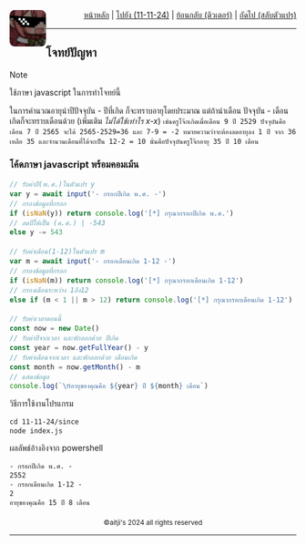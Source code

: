 <div align="right">
    <img src="https://raw.githubusercontent.com/aitji/practice/refs/heads/main/img/aitji-round.png" alt="aitji" align="left" width="64" height="auto">
    <p>
    <a href="../../">หน้าหลัก</a> | 
    <a href="../">ไปยัง (11-11-24)</a> | 
    <a href="../tutor/">ย้อนกลับ (ติวเตอร์)</a> | 
    <a href="../swap-var/">ถัดไป (สลับตัวแปร)</a>
    </p>
</div>

<hr>

## โจทย์ปัญหา
> [!NOTE]
> ใช้ภาษา javascript ในการทำโจทย์นี้

ในการคำนวณอายุนำปีปัจจุบัน - ปีที่เกิด ก็จะทราบอายุโดยประมาณ แต่ถ้านำเดือน ปัจจุบัน - เดือนเกิดก็จะทราบเดือนด้วย
(เพิ่มเติม *ไม่ได้ใช้เท่าไร x-x*) ``เช่นครูโจ๊กเกิดเมื่อเดือน 9 ปี 2529 ปัจจุบันคือเดือน 7 ปี 2565 จะได้ 2565-2529=36 และ 7-9 = -2 หมายความว่าจะต้องลดอายุลง 1 ปี จาก 36 เหลือ 35 และจำนวนเดือนที่ได้จะเป็น 12-2 = 10 นั่นคือปัจจุบันครูโจ๊กอายุ 35 ปี 10 เดือน``


### โค้ดภาษา javascript พร้อมคอมเม้น

```js
// รับค่าปี(พ.ศ.)ในตัวแปร y
var y = await input('- กรอกปีเกิด พ.ศ. -')
// กรองข้อมูลที่กรอก
if (isNaN(y)) return console.log('[*] กรุณากรอกปีเกิด พ.ศ.')
// ลดปีให้เป็น (ค.ศ.) | -543
else y -= 543

// รับค่าเดือน(1-12)ในตัวแปร m
var m = await input('- กรอกเดือนเกิด 1-12 -')
// กรองข้อมูลที่กรอก
if (isNaN(m)) return console.log('[*] กรุณากรอกเดือนเกิด 1-12')
// กรองเดือนระหว่าง 1ถึง12
else if (m < 1 || m > 12) return console.log('[*] กรุณากรอกเดือนเกิด 1-12')

// รับค่าเวลาตอนนี้
const now = new Date()
// รับค่าปีจากเวลา และหักออกด้วย ปีเกิด
const year = now.getFullYear() - y
// รับค่าเดือนจากเวลา และหักออกด้วย เดือนเกิด
const month = now.getMonth() - m
// แสดงข้อมูล
console.log(`\nอายุของคุณคือ ${year} ปี ${month} เดือน`)
```

วิธีการใช้งานโปรแกรม
```
cd 11-11-24/since
node index.js
```

ผลลัพธ์อ้างอิงจาก powershell
```
- กรอกปีเกิด พ.ศ. -
2552
- กรอกเดือนเกิด 1-12 -
2 
อายุของคุณคือ 15 ปี 8 เดือน
```

<div align="center"><sub>©aitji's 2024 all rights reserved</sub></div>
<hr>